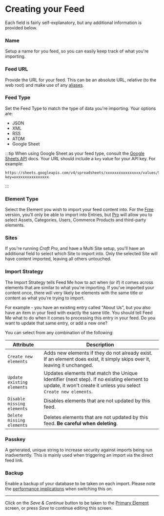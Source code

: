 # Creating your Feed

Each field is fairly self-explanatory, but any additional information is provided below.

### Name

Setup a name for you feed, so you can easily keep track of what you're importing.

### Feed URL

Provide the URL for your feed. This can be an absolute URL, relative (to the web root) and make use of any [aliases](https://docs.craftcms.com/v3/config/#aliases).

### Feed Type

Set the Feed Type to match the type of data you're importing. Your options are:

- JSON
- XML
- RSS
- ATOM
- Google Sheet

:::tip
When using Google Sheet as your feed type, consult the [Google Sheets API](https://developers.google.com/sheets/api/guides/concepts) docs. Your URL should include a `key` value for your API key. For example:

```
https://sheets.googleapis.com/v4/spreadsheets/xxxxxxxxxxxxxxxx/values/SheetName?key=xxxxxxxxxxxxxxxx
```

:::

### Element Type

Select the Element you wish to import your feed content into. For the [Free](/craft-plugins/feed-me/pricing) version, you'll only be able to import into Entries, but [Pro](https://verbb.io/craft-plugins/feed-me/pricing) will allow you to select Assets, Categories, Users, Commerce Products and third-party elements.

### Sites

If you're running _Craft Pro_, and have a Multi Site setup, you'll have an additional field to select which Site to import into. Only the selected Site will have content imported, leaving all others untouched.

### Import Strategy

The Import Strategy tells Feed Me how to act when (or if) it comes across elements that are similar to what you're importing. If you've imported your content once, there will very likely be elements with the same title or content as what you're trying to import.

For example - you have an existing entry called "About Us", but you also have an item in your feed with exactly the same title. You should tell Feed Me what to do when it comes to processing this entry in your feed. Do you want to update that same entry, or add a new one?

You can select from any combination of the following:

Attribute | Description
--- | ---
`Create new elements` | Adds new elements if they do not already exist. If an element does exist, it simply skips over it, leaving it unchanged.
`Update existing elements` | Updates elements that match the Unique Identifier (next step). If no existing element to update, it won't create it unless you select `Create new elements`.
`Disable missing elements` | Disables elements that are not updated by this feed.
`Delete missing elements` | Deletes elements that are not updated by this feed. **Be careful when deleting**.

### Passkey

A generated, unique string to increase security against imports being run inadvertently. This is mainly used when triggering an import via the direct feed link.

### Backup

Enable a backup of your database to be taken on each import. Please note the [performance implications](docs:support/troubleshooting#performance) when switching this on.

* * *

Click on the _Save & Continue_ button to be taken to the [Primary Element](docs:feature-tour/primary-element) screen, or press _Save_ to continue editing this screen.


